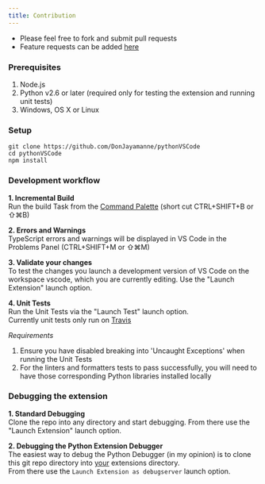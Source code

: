 ```yaml
---
title: Contribution
---
```


* Please feel free to fork and submit pull requests
* Feature requests can be added [here](https://github.com/DonJayamanne/pythonVSCode/issues/183)

### Prerequisites
1. Node.js
2. Python v2.6 or later (required only for testing the extension and running unit tests)
3. Windows, OS X or Linux

### Setup
```
git clone https://github.com/DonJayamanne/pythonVSCode
cd pythonVSCode
npm install
```
### Development workflow
**1. Incremental Build**   
Run the build Task from the [Command Palette](https://code.visualstudio.com/docs/editor/tasks) (short cut CTRL+SHIFT+B or ⇧⌘B)

**2. Errors and Warnings**   
TypeScript errors and warnings will be displayed in VS Code in the Problems Panel (CTRL+SHIFT+M or ⇧⌘M)

**3. Validate your changes**  
To test the changes you launch a development version of VS Code on the workspace vscode, which you are currently editing.
Use the "Launch Extension" launch option.

**4. Unit Tests**  
Run the Unit Tests via the "Launch Test" launch option.   
Currently unit tests only run on [Travis](https://travis-ci.org/DonJayamanne/pythonVSCode)

_Requirements_   
1. Ensure you have disabled breaking into 'Uncaught Exceptions' when running the Unit Tests   
2. For the linters and formatters tests to pass successfully, you will need to have those corresponding Python libraries installed locally   

### Debugging the extension
**1. Standard Debugging**   
Clone the repo into any directory and start debugging.
From there use the "Launch Extension" launch option.   

**2. Debugging the Python Extension Debugger**  
The easiest way to debug the Python Debugger (in my opinion) is to clone this git repo directory into [your](https://code.visualstudio.com/docs/extensions/install-extension#_your-extensions-folder) extensions directory.   
From there use the ```Launch Extension as debugserver``` launch option.
